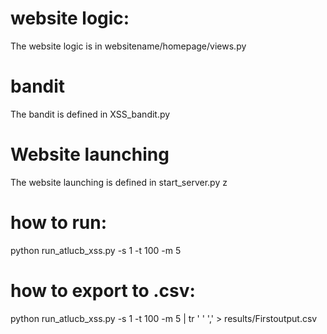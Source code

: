 # website logic:
The website logic is in websitename/homepage/views.py

# bandit
The bandit is defined in XSS_bandit.py

# Website launching
The website launching is defined in start_server.py
z

# how to run:
python run_atlucb_xss.py -s 1 -t 100 -m 5

# how to export to .csv:
python run_atlucb_xss.py -s 1 -t 100 -m 5 | tr ' ' ',' > results/Firstoutput.csv